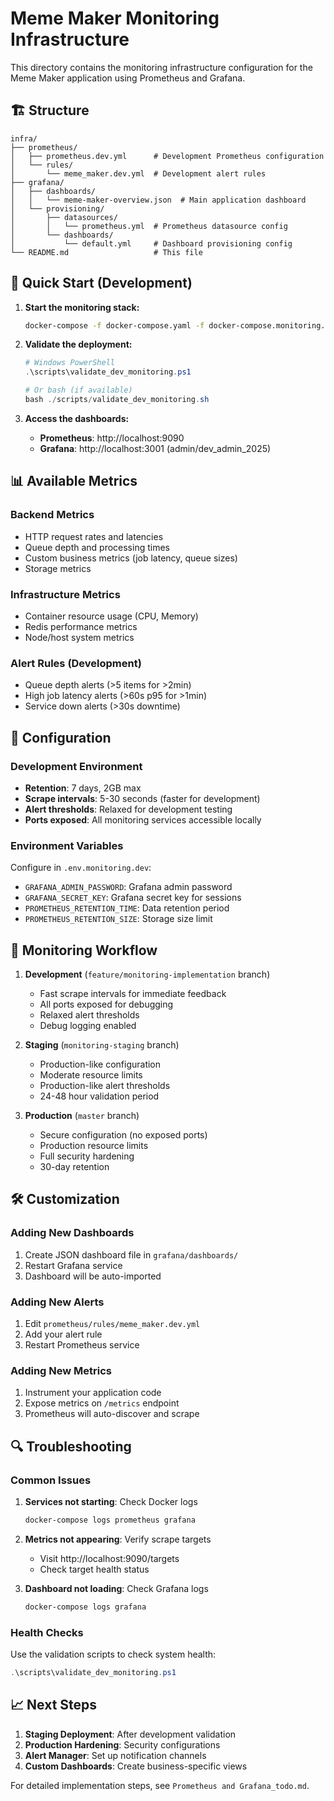 # Meme Maker Monitoring Infrastructure

This directory contains the monitoring infrastructure configuration for the Meme Maker application using Prometheus and Grafana.

## 🏗️ Structure

```
infra/
├── prometheus/
│   ├── prometheus.dev.yml      # Development Prometheus configuration
│   └── rules/
│       └── meme_maker.dev.yml  # Development alert rules
├── grafana/
│   ├── dashboards/
│   │   └── meme-maker-overview.json  # Main application dashboard
│   └── provisioning/
│       ├── datasources/
│       │   └── prometheus.yml  # Prometheus datasource config
│       └── dashboards/
│           └── default.yml     # Dashboard provisioning config
└── README.md                   # This file
```

## 🚀 Quick Start (Development)

1. **Start the monitoring stack:**
   ```bash
   docker-compose -f docker-compose.yaml -f docker-compose.monitoring.override.yml up -d
   ```

2. **Validate the deployment:**
   ```powershell
   # Windows PowerShell
   .\scripts\validate_dev_monitoring.ps1
   
   # Or bash (if available)
   bash ./scripts/validate_dev_monitoring.sh
   ```

3. **Access the dashboards:**
   - **Prometheus**: http://localhost:9090
   - **Grafana**: http://localhost:3001 (admin/dev_admin_2025)

## 📊 Available Metrics

### Backend Metrics
- HTTP request rates and latencies
- Queue depth and processing times
- Custom business metrics (job latency, queue sizes)
- Storage metrics

### Infrastructure Metrics
- Container resource usage (CPU, Memory)
- Redis performance metrics
- Node/host system metrics

### Alert Rules (Development)
- Queue depth alerts (>5 items for >2min)
- High job latency alerts (>60s p95 for >1min)
- Service down alerts (>30s downtime)

## 🔧 Configuration

### Development Environment
- **Retention**: 7 days, 2GB max
- **Scrape intervals**: 5-30 seconds (faster for development)
- **Alert thresholds**: Relaxed for development testing
- **Ports exposed**: All monitoring services accessible locally

### Environment Variables
Configure in `.env.monitoring.dev`:
- `GRAFANA_ADMIN_PASSWORD`: Grafana admin password
- `GRAFANA_SECRET_KEY`: Grafana secret key for sessions
- `PROMETHEUS_RETENTION_TIME`: Data retention period
- `PROMETHEUS_RETENTION_SIZE`: Storage size limit

## 🎯 Monitoring Workflow

1. **Development** (`feature/monitoring-implementation` branch)
   - Fast scrape intervals for immediate feedback
   - All ports exposed for debugging
   - Relaxed alert thresholds
   - Debug logging enabled

2. **Staging** (`monitoring-staging` branch)
   - Production-like configuration
   - Moderate resource limits
   - Production-like alert thresholds
   - 24-48 hour validation period

3. **Production** (`master` branch)
   - Secure configuration (no exposed ports)
   - Production resource limits
   - Full security hardening
   - 30-day retention

## 🛠️ Customization

### Adding New Dashboards
1. Create JSON dashboard file in `grafana/dashboards/`
2. Restart Grafana service
3. Dashboard will be auto-imported

### Adding New Alerts
1. Edit `prometheus/rules/meme_maker.dev.yml`
2. Add your alert rule
3. Restart Prometheus service

### Adding New Metrics
1. Instrument your application code
2. Expose metrics on `/metrics` endpoint
3. Prometheus will auto-discover and scrape

## 🔍 Troubleshooting

### Common Issues
1. **Services not starting**: Check Docker logs
   ```bash
   docker-compose logs prometheus grafana
   ```

2. **Metrics not appearing**: Verify scrape targets
   - Visit http://localhost:9090/targets
   - Check target health status

3. **Dashboard not loading**: Check Grafana logs
   ```bash
   docker-compose logs grafana
   ```

### Health Checks
Use the validation scripts to check system health:
```powershell
.\scripts\validate_dev_monitoring.ps1
```

## 📈 Next Steps

1. **Staging Deployment**: After development validation
2. **Production Hardening**: Security configurations
3. **Alert Manager**: Set up notification channels
4. **Custom Dashboards**: Create business-specific views

For detailed implementation steps, see `Prometheus and Grafana_todo.md`. 